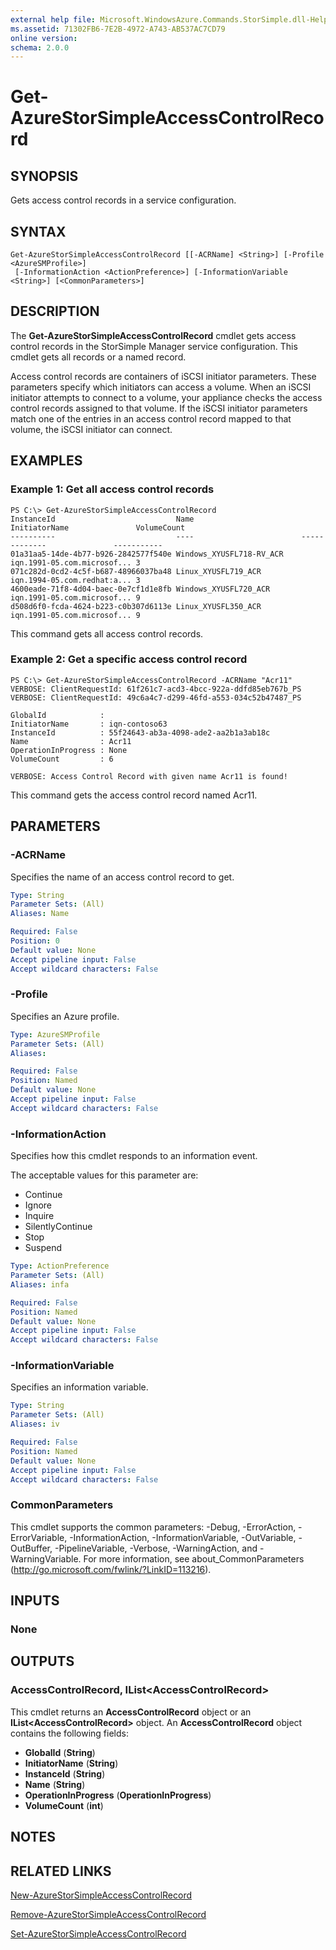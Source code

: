 ```yaml
---
external help file: Microsoft.WindowsAzure.Commands.StorSimple.dll-Help.xml
ms.assetid: 71302FB6-7E2B-4972-A743-AB537AC7CD79
online version: 
schema: 2.0.0
---
```


# Get-AzureStorSimpleAccessControlRecord

## SYNOPSIS
Gets access control records in a service configuration.

## SYNTAX

```
Get-AzureStorSimpleAccessControlRecord [[-ACRName] <String>] [-Profile <AzureSMProfile>]
 [-InformationAction <ActionPreference>] [-InformationVariable <String>] [<CommonParameters>]
```

## DESCRIPTION
The **Get-AzureStorSimpleAccessControlRecord** cmdlet gets access control records in the StorSimple Manager service configuration.
This cmdlet gets all records or a named record.

Access control records are containers of iSCSI initiator parameters.
These parameters specify which initiators can access a volume.
When an iSCSI initiator attempts to connect to a volume, your appliance checks the access control records assigned to that volume.
If the iSCSI initiator parameters match one of the entries in an access control record mapped to that volume, the iSCSI initiator can connect.

## EXAMPLES

### Example 1: Get all access control records
```
PS C:\> Get-AzureStorSimpleAccessControlRecord
InstanceId                           Name                        InitiatorName               VolumeCount
----------                           ----                        -------------               -----------
01a31aa5-14de-4b77-b926-2842577f540e Windows_XYUSFL718-RV_ACR    iqn.1991-05.com.microsof... 3
071c282d-0cd2-4c5f-b687-48966037ba48 Linux_XYUSFL719_ACR         iqn.1994-05.com.redhat:a... 3
4600eade-71f8-4d04-baec-0e7cf1d1e8fb Windows_XYUSFL720_ACR       iqn.1991-05.com.microsof... 9
d508d6f0-fcda-4624-b223-c0b307d6113e Linux_XYUSFL350_ACR         iqn.1991-05.com.microsof... 9
```

This command gets all access control records.

### Example 2: Get a specific access control record
```
PS C:\> Get-AzureStorSimpleAccessControlRecord -ACRName "Acr11"
VERBOSE: ClientRequestId: 61f261c7-acd3-4bcc-922a-ddfd85eb767b_PS
VERBOSE: ClientRequestId: 49c6a4c7-d299-46fd-a553-034c52b47487_PS

GlobalId            : 
InitiatorName       : iqn-contoso63
InstanceId          : 55f24643-ab3a-4098-ade2-aa2b1a3ab18c
Name                : Acr11
OperationInProgress : None
VolumeCount         : 6

VERBOSE: Access Control Record with given name Acr11 is found!
```

This command gets the access control record named Acr11.

## PARAMETERS

### -ACRName
Specifies the name of an access control record to get.

```yaml
Type: String
Parameter Sets: (All)
Aliases: Name

Required: False
Position: 0
Default value: None
Accept pipeline input: False
Accept wildcard characters: False
```

### -Profile
Specifies an Azure profile.

```yaml
Type: AzureSMProfile
Parameter Sets: (All)
Aliases: 

Required: False
Position: Named
Default value: None
Accept pipeline input: False
Accept wildcard characters: False
```

### -InformationAction
Specifies how this cmdlet responds to an information event.

The acceptable values for this parameter are:

- Continue
- Ignore
- Inquire
- SilentlyContinue
- Stop
- Suspend

```yaml
Type: ActionPreference
Parameter Sets: (All)
Aliases: infa

Required: False
Position: Named
Default value: None
Accept pipeline input: False
Accept wildcard characters: False
```

### -InformationVariable
Specifies an information variable.

```yaml
Type: String
Parameter Sets: (All)
Aliases: iv

Required: False
Position: Named
Default value: None
Accept pipeline input: False
Accept wildcard characters: False
```

### CommonParameters
This cmdlet supports the common parameters: -Debug, -ErrorAction, -ErrorVariable, -InformationAction, -InformationVariable, -OutVariable, -OutBuffer, -PipelineVariable, -Verbose, -WarningAction, and -WarningVariable. For more information, see about_CommonParameters (http://go.microsoft.com/fwlink/?LinkID=113216).

## INPUTS

### None

## OUTPUTS

### AccessControlRecord, IList\<AccessControlRecord\>
This cmdlet returns an **AccessControlRecord** object or an **IList\<AccessControlRecord\>** object.
An **AccessControlRecord** object contains the following fields: 

- **GlobalId** (**String**) 
- **InitiatorName** (**String**) 
- **InstanceId** (**String**) 
- **Name** (**String**) 
- **OperationInProgress** (**OperationInProgress**) 
- **VolumeCount** (**int**)

## NOTES

## RELATED LINKS

[New-AzureStorSimpleAccessControlRecord](./New-AzureStorSimpleAccessControlRecord.md)

[Remove-AzureStorSimpleAccessControlRecord](./Remove-AzureStorSimpleAccessControlRecord.md)

[Set-AzureStorSimpleAccessControlRecord](./Set-AzureStorSimpleAccessControlRecord.md)


